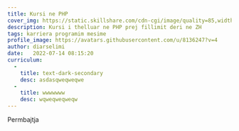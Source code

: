 ```yaml
---
title: Kursi ne PHP
cover_img: https://static.skillshare.com/cdn-cgi/image/quality=85,width=1242,height=839,format=auto/uploads/project/224229/cover_1242_704b023bcedf0734ace98e100475b188.png
description: Kursi i thelluar ne PHP prej fillimit deri ne ZH
tags: karriera programim mesime
profile_image: https://avatars.githubusercontent.com/u/8136247?v=4
author: diarselimi
date:   2022-07-14 08:15:20
curriculum:
  -
    title: text-dark-secondary
    desc: asdasqweqweqwe
  -
    title: wwwwwww
    desc: wqweqweqweqw
---
```


Permbajtja